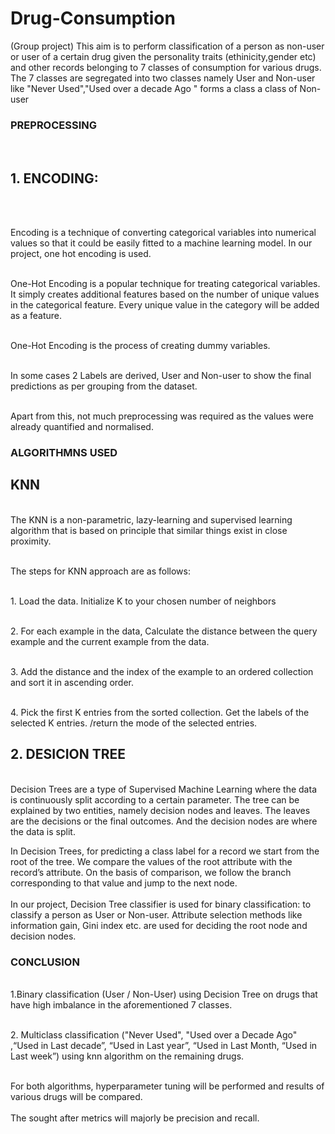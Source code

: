 # Drug-Consumption

(Group project)
This aim is to perform classification of a person as non-user or user of a certain drug given the personality traits (ethinicity,gender etc) and other records belonging to 7 classes of consumption for various drugs.
The 7 classes are segregated into two classes namely User and Non-user like "Never Used","Used over a decade Ago " forms a class a class of Non-user
<h3> PREPROCESSING </h3>
<br>
<h2>1. ENCODING:</h2>
  </br>

<br>Encoding is a technique of converting categorical variables into numerical values so that it could be easily fitted to a machine learning model. In our project, one hot encoding is used.</br>

<br>One-Hot Encoding is a popular technique for treating categorical variables. It simply creates additional features based on the number of unique values in the categorical feature. Every unique value in the category will be added as a feature. </br>

<br>One-Hot Encoding is the process of creating dummy variables.</br>

<br>In some cases 2 Labels are derived, User and Non-user to show the final predictions as per grouping from the dataset.</br>

<br>Apart from this, not much preprocessing was required as the values were already quantified and normalised.</br>
<h3> ALGORITHMNS USED </h3>
<h2> KNN </h2>

<br>The KNN is a non-parametric, lazy-learning and  supervised learning algorithm that is based on principle that similar things exist in close proximity.</br>

<br>The steps for KNN approach are as follows:</br>

<br>1. Load the data. Initialize K to your chosen number of neighbors</br>

<br>2. For each example in the data,  Calculate the distance between the query example and the current example from the data.</br>

<br>3. Add the distance and the index of the example to an ordered collection and sort it in ascending order.</br>

<br>4. Pick the first K entries from the sorted collection. Get the labels of the selected K entries. /return the mode of the selected entries.</br>

<h2>2. DESICION TREE</h2>
<br>Decision Trees are a type of Supervised Machine Learning where the data is continuously split according to a certain parameter. The tree can be explained by two entities, namely decision nodes and leaves. The leaves are the decisions or the final outcomes. And the decision nodes are where the data is split.

In Decision Trees, for predicting a class label for a record we start from the root of the tree. We compare the values of the root attribute with the record’s attribute. On the basis of comparison, we follow the branch corresponding to that value and jump to the next node.</br>
  <br>In our project, Decision Tree classifier is used for binary classification: to classify a person as User or Non-user.
Attribute selection methods like information gain, Gini index etc. are used for deciding the root node and decision nodes. </br>

<h3> CONCLUSION </h3>
<br>
1.Binary classification (User / Non-User)  using Decision Tree on drugs that have high imbalance in the aforementioned 7 classes.</br>

<br>2. Multiclass classification ("Never Used", "Used over a Decade Ago" ,“Used in Last decade”, “Used in Last year”, “Used in Last Month, “Used in Last week”) using knn algorithm on the remaining drugs.</br>

<br>For both algorithms, hyperparameter tuning will be performed and results of various drugs will be compared. </br>
<br>The sought after metrics will majorly be precision and recall.</br>


  
